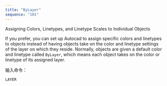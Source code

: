 ```yaml
---
title: "ByLayer"
sequence: "101"
---
```


Assigning Colors, Linetypes, and Linetype Scales to Individual Objects

If you prefer, you can set up Autocad to assign specific colors and linetypes to objects
instead of having objects take on the color and linetype settings of the layer on which they reside.
Normally, objects are given a default color and linetype called `ByLayer`,
which means each object takes on the color or linetype of its assigned layer. 

输入命令：

```text
LAYER
```
